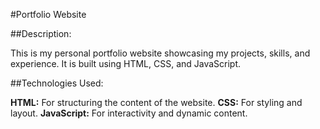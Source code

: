 #Portfolio Website

##Description:

This is my personal portfolio website showcasing my projects, skills, and experience. It is built using HTML, CSS, and JavaScript.

##Technologies Used:

**HTML:** For structuring the content of the website.
**CSS:** For styling and layout.
**JavaScript:** For interactivity and dynamic content.
